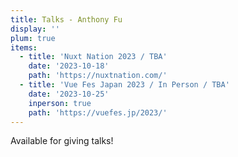 ```yaml
---
title: Talks - Anthony Fu
display: ''
plum: true
items:
  - title: 'Nuxt Nation 2023 / TBA'
    date: '2023-10-18'
    path: 'https://nuxtnation.com/'
  - title: 'Vue Fes Japan 2023 / In Person / TBA'
    date: '2023-10-25'
    inperson: true
    path: 'https://vuefes.jp/2023/'
---
```


<SubNav />

<div slide-enter>
  <div i-ri:presentation-line mr-1 />
  <RouterLink to="/giving-talks" op50>Available for giving talks!</RouterLink>
</div>

<ListPosts type="talk" :extra="frontmatter.items" />
